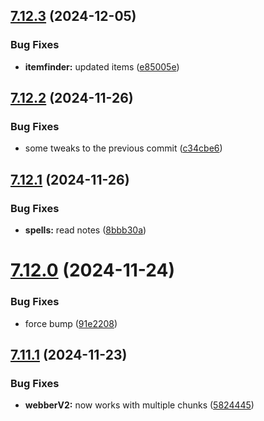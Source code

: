 ## [7.12.3](https://github.com/Torwent/SRL-T/compare/v7.12.2...v7.12.3) (2024-12-05)


### Bug Fixes

* **itemfinder:** updated items ([e85005e](https://github.com/Torwent/SRL-T/commit/e85005e3d43ba60257a6d9a61601923ff29c4247))



## [7.12.2](https://github.com/Torwent/SRL-T/compare/v7.12.1...v7.12.2) (2024-11-26)


### Bug Fixes

* some tweaks to the previous commit ([c34cbe6](https://github.com/Torwent/SRL-T/commit/c34cbe60f41ce020d68515f82d7a13bbf3bf02b0))



## [7.12.1](https://github.com/Torwent/SRL-T/compare/v7.12.0...v7.12.1) (2024-11-26)


### Bug Fixes

* **spells:** read notes ([8bbb30a](https://github.com/Torwent/SRL-T/commit/8bbb30aab634fd48107770f4ad1a9829a59e9574))



# [7.12.0](https://github.com/Torwent/SRL-T/compare/v7.11.1...v7.12.0) (2024-11-24)


### Bug Fixes

* force bump ([91e2208](https://github.com/Torwent/SRL-T/commit/91e22080ecdc8dde6564f7d0d9c3069f47cfacf4))



## [7.11.1](https://github.com/Torwent/SRL-T/compare/v7.11.0...v7.11.1) (2024-11-23)


### Bug Fixes

* **webberV2:** now works with multiple chunks ([5824445](https://github.com/Torwent/SRL-T/commit/5824445ff0ed7541483c0dd1a941b30591e65174))



